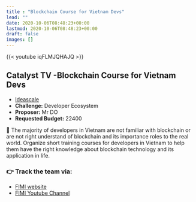 ```yaml
---
title : "Blockchain Course for Vietnam Devs"
lead: ""
date: 2020-10-06T08:48:23+00:00
lastmod: 2020-10-06T08:48:23+00:00
draft: false
images: []
---
```


{{<  youtube iqFLMJQHAJQ >}}

## Catalyst TV -Blockchain Course for Vietnam Devs

- [Ideascale](https://cardano.ideascale.com/c/idea/414076)
- **Challenge:** Developer Ecosystem
- **Proposer:** Mr DO
- **Requested Budget:** 22400

🌟 The majority of developers in Vietnam are not familiar with blockchain or are not right understand of blockchain and its importance roles to the real world.
Organize short training courses for developers in Vietnam to help them have the right knowledge about blockchain technology and its application in life.

### 👉  Track the team via:

- [FIMI website](https://fimi.vn/blockchain)
- [FIMI Youtube Channel](https://www.youtube.com/channel/UCoyi5FmVh6aFY2pWM0EI8Vg)
